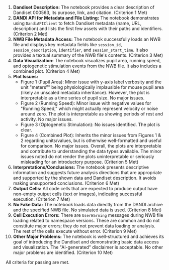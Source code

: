 1.  **Dandiset Description:** The notebook provides a clear description of Dandiset 000563, its purpose, link, and citation. (Criterion 1 Met)
2.  **DANDI API for Metadata and File Listing:** The notebook demonstrates using `DandiAPIClient` to fetch Dandiset metadata (name, URL, description) and lists the first few assets with their paths and identifiers. (Criterion 2 Met)
3.  **NWB File Metadata Access:** The notebook successfully loads an NWB file and displays key metadata fields like `session_id`, `session_description`, `identifier`, and `session_start_time`. It also provides a textual summary of the NWB file's contents. (Criterion 3 Met)
4.  **Data Visualization:** The notebook visualizes pupil area, running speed, and optogenetic stimulation events from the NWB file. It also includes a combined plot. (Criterion 4 Met)
5.  **Plot Issues:**
    *   Figure 1 (Pupil Area): Minor issue with y-axis label verbosity and the unit "meters²" being physiologically implausible for mouse pupil area (likely an unscaled metadata inheritance). However, the plot is interpretable as a time series of pupil size. No major issues.
    *   Figure 2 (Running Speed): Minor issue with negative values for "Running Speed," which might actually represent velocity or noise around zero. The plot is interpretable as showing periods of rest and activity. No major issues.
    *   Figure 3 (Optogenetic Stimulation): No issues identified. The plot is clear.
    *   Figure 4 (Combined Plot): Inherits the minor issues from Figures 1 &amp; 2 regarding units/values, but is otherwise well-formatted and useful for comparison. No major issues.
    Overall, the plots are interpretable and contribute to understanding the data types available. The minor issues noted do not render the plots uninterpretable or seriously misleading for an introductory purpose. (Criterion 5 Met)
6.  **Interpretations/Conclusions:** The notebook presents descriptive information and suggests future analysis directions that are appropriate and supported by the shown data and Dandiset description. It avoids making unsupported conclusions. (Criterion 6 Met)
7.  **Output Cells:** All code cells that are expected to produce output have non-empty output cells (text or images), indicating successful execution. (Criterion 7 Met)
8.  **No Fake Data:** The notebook loads data directly from the DANDI archive and the specified NWB file. No simulated data is used. (Criterion 8 Met)
9.  **Cell Execution Errors:** There are `UserWarning` messages during NWB file loading related to namespace versions. These are common and do not constitute major errors; they do not prevent data loading or analysis. The rest of the cells execute without error. (Criterion 9 Met)
10. **Other Major Problems:** The notebook is well-structured and achieves its goal of introducing the Dandiset and demonstrating basic data access and visualization. The "AI-generated" disclaimer is acceptable. No other major problems are identified. (Criterion 10 Met)

All criteria for passing are met.